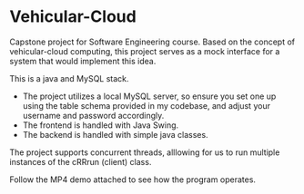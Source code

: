 # Vehicular-Cloud
Capstone project for Software Engineering course.  Based on the concept of vehicular-cloud computing, this project serves as a mock interface for a system that would implement this idea.  

This is a java and MySQL stack.  
- The project utilizes a local MySQL server, so ensure you set one up using the table schema provided in my codebase, and adjust your username and password accordingly.
- The frontend is handled with Java Swing. 
- The backend is handled with simple java classes.
  
The project supports concurrent threads, alllowing for us to run multiple instances of the cRRrun (client) class.
  
Follow the MP4 demo attached to see how the program operates.
